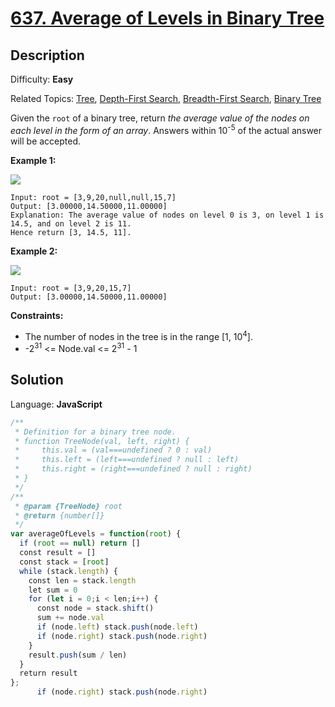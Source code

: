 # [637\. Average of Levels in Binary Tree](https://leetcode.com/problems/average-of-levels-in-binary-tree/submissions/)

## Description

Difficulty: **Easy**  

Related Topics: [Tree](https://leetcode.com/tag/tree/), [Depth-First Search](https://leetcode.com/tag/depth-first-search/), [Breadth-First Search](https://leetcode.com/tag/breadth-first-search/), [Binary Tree](https://leetcode.com/tag/binary-tree/)

Given the `root` of a binary tree, return _the average value of the nodes on each level in the form of an array_. Answers within 10<sup>-5</sup> of the actual answer will be accepted.

**Example 1:**

![](https://assets.leetcode.com/uploads/2021/03/09/avg1-tree.jpg)

```
Input: root = [3,9,20,null,null,15,7]
Output: [3.00000,14.50000,11.00000]
Explanation: The average value of nodes on level 0 is 3, on level 1 is 14.5, and on level 2 is 11.
Hence return [3, 14.5, 11].
```

**Example 2:**

![](https://assets.leetcode.com/uploads/2021/03/09/avg2-tree.jpg)

```
Input: root = [3,9,20,15,7]
Output: [3.00000,14.50000,11.00000]
```

**Constraints:**

*   The number of nodes in the tree is in the range [1, 10<sup>4</sup>].
*   -2<sup>31</sup> <= Node.val <= 2<sup>31</sup> - 1


## Solution

Language: **JavaScript**

```javascript
/**
 * Definition for a binary tree node.
 * function TreeNode(val, left, right) {
 *     this.val = (val===undefined ? 0 : val)
 *     this.left = (left===undefined ? null : left)
 *     this.right = (right===undefined ? null : right)
 * }
 */
/**
 * @param {TreeNode} root
 * @return {number[]}
 */
var averageOfLevels = function(root) {
  if (root == null) return []
  const result = []
  const stack = [root]
  while (stack.length) {
    const len = stack.length
    let sum = 0
    for (let i = 0;i < len;i++) {
      const node = stack.shift()
      sum += node.val
      if (node.left) stack.push(node.left)
      if (node.right) stack.push(node.right)
    }
    result.push(sum / len)
  }
  return result
};
      if (node.right) stack.push(node.right)
```
